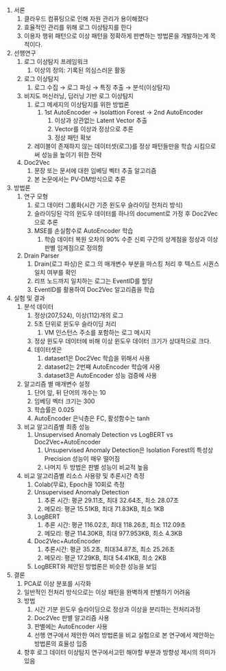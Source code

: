1. 서론
    1. 클라우드 컴퓨팅으로 인해 자원 관리가 용이해졌다
    2. 효율적인 관리를 위해 로그 이상탐지를 한다
    3. 이용자 행위 패턴으로 이상 패턴을 정확하게 판변하는 방법론을 개발하는게 목적이다.
2. 선행연구
    1. 로그 이상탐지 프레임워크
        1. 이상의 정의: 기록된 의심스러운 활동
    2. 로그 이상탐지
        1. 로그 수집 → 로그 파싱 → 특징 추출 → 분석(이상탐지)
    3. 비지도 머신러닝, 딥러닝 기반 로그 이상탐지
        1. 로그 메세지의 이상탐지를 위한 방법론
            1. 1st AutoEncoder → Isolattion Forest → 2nd AutoEncoder
                1. 이상과 상관없는 Latent Vector 추출
                2. Vector를 이상과 정상으로 추론
                3. 정상 패턴 확보
        2. 레이블이 존재하지 않는 데이터셋(로그)를 정상 패턴들만을 학습 시킴으로써 성능을 높이기 위한 전략
    4. Doc2Vec
        1. 문장 또는 문서에 대한 임베딩 벡터 추출 알고리즘
        2. 본 논문에서는 PV-DM방식으로 추론
3. 방법론
    1. 연구 모형
        1. 로그 데이터 그룹화(시간 기준 윈도우 슬라이딩 전처리 방식)
        2. 슬라이딩된 각의 윈도우 데이터를 하나의 document로 가정 후 Doc2Vec으로 추론
        3. MSE를 손실함수로 AutoEncoder 학습
            1. 학습 데이터 복원 오차의 90% 수준 신뢰 구간의 상계점을 정상과 이상 판별 임계점으로 정의함
    2. Drain Parser
        1. Drain(로그 파싱)은 로그 의 매개변수 부분을 마스킹 처리 후 텍스트 시퀀스 일치 여부를 확인
        2. 리프 노드까지 일치하는 로그는 EventID를 할당
        3. EventID를 활용하여 Doc2Vec 알고리즘을 학습
4. 실험 및 결과
    1. 분석 데이터
        1. 정상(207,524), 이상(112)개의 로그
        2. 5초 단위로 윈도우 슬라이딩 처리
            1. VM 인스턴스 주소를 포함하는 로그 메시지
        3. 정상 윈도우 데이터에 비해 이상 윈도우 데이터 크기가 상대적으로 크다.
        4. 데이터셋은
            1. dataset1은 Doc2Vec 학습을 위해서 사용
            2. dataset2는 2번째 AutoEncoder 학습에 사용
            3. dataset3은 AutoEncoder 성능 검증에 사용
    2. 알고리즘 별 매개변수 설정
        1. 단어 앞, 뒤 단어의 개수는 10
        2. 임베딩 벡터 크기는 300
        3. 학습률은 0.025
        4. AutoEncoder 은닉층은 FC, 활성함수는 tanh
    3. 비교 알고리즘별 최종 성능
        1. Unsupervised Anomaly Detection vs LogBERT vs Doc2Vec+AutoEncoder
            1. Unsupervised Anomaly Detection은 Isolation Forest의 특성상 Precision 성능이 매우 떨어짐
            2. 나머지 두 방법은 판별 성능이 비교적 높음
    4. 비교 알고리즘별 리소스 사용량 및 추론시간 측정
        1. Colab(무료), Epoch을 10회로 측정
        2. Unsupervised Anomaly Detection
            1. 추론 시간: 평균 29.11초, 최대 32.64초, 최소 28.07초
            2. 메모리: 평균 15.51KB, 최대 71.83KB, 최소 1KB
        3. LogBERT
            1. 추론 시간: 평균 116.02초, 최대 118.26초, 최소 112.09초
            2. 메모리: 평균 114.30KB, 최대 977.953KB, 최소 4.3KB
        4. Doc2Vec+AutoEncoder
            1. 추론시간: 평균 35.2초, 최대34.87초, 최소 25.26초
            2. 메모리: 평균 17.29KB, 최대 54.41KB, 최소 2KB
        5. LogBERT와 제안된 방법론은 비슷한 성능을 보임
5. 결론
    1. PCA로 이상 분포를 시각화
    2. 일반적인 전처리 방식으로는 이상 패턴을 완벽하게 판별하기 어려움
    3. 방법
        1. 시간 기분 윈도우 슬라이딩으로 정상과 이상을 분리하는 전처리과정
        2. Doc2Vec 판별 알고리즘 사용
        3. 판별에는 AutoEncoder 사용
        4. 선행 연구에서 제안한 여러 방법론을 비교 실험으로 본 연구에서 제안하는 방법론의 효율성 입증
    4. 향후 로그 데이터 이상탐지 연구에서고민 해야할 부분과 방향성 제시의 의미가 있음
